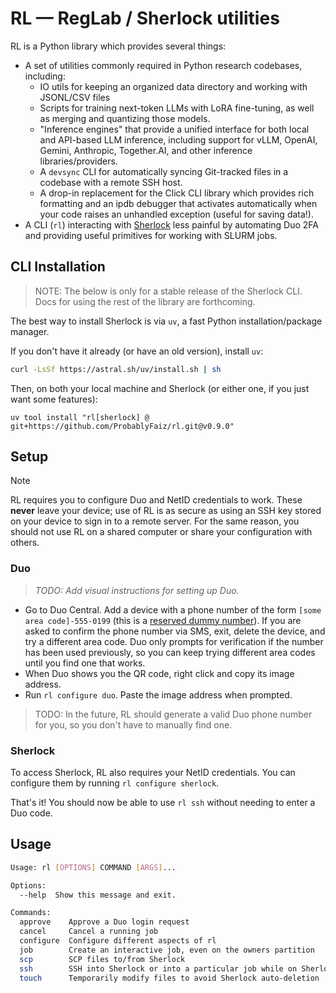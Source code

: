 # RL — RegLab / Sherlock utilities

RL is a Python library which provides several things:
- A set of utilities commonly required in Python research codebases, including:
  - IO utils for keeping an organized data directory and working with JSONL/CSV files
  - Scripts for training next-token LLMs with LoRA fine-tuning, as well as merging and quantizing those models.
  - "Inference engines" that provide a unified interface for both local and API-based LLM inference,
     including support for vLLM, OpenAI, Gemini, Anthropic, Together.AI, and other inference libraries/providers.
  - A `devsync` CLI for automatically syncing Git-tracked files in a codebase with a remote SSH host.
  - A drop-in replacement for the Click CLI library which provides rich formatting and an ipdb debugger
     that activates automatically when your code raises an unhandled exception (useful for saving data!).
- A CLI (`rl`) interacting with [Sherlock](https://www.sherlock.stanford.edu/) less painful
   by automating Duo 2FA and providing useful primitives for working with SLURM jobs.

## CLI Installation

> NOTE: The below is only for a stable release of the Sherlock CLI. Docs for using the rest
>  of the library are forthcoming.

The best way to install Sherlock is via `uv`, a fast Python installation/package manager.

If you don't have it already (or have an old version), install `uv`:
```bash
curl -LsSf https://astral.sh/uv/install.sh | sh
```

Then, on both your local machine and Sherlock (or either one, if you just want some features):
```
uv tool install "rl[sherlock] @ git+https://github.com/ProbablyFaiz/rl.git@v0.9.0"
```

## Setup

> [!NOTE]
> RL requires you to configure Duo and NetID credentials to work. These **never** leave your device;
> use of RL is as secure as using an SSH key stored on your device to sign in to a remote server.
> For the same reason, you should not use RL on a shared computer or share your configuration with others.

### Duo

> *TODO: Add visual instructions for setting up Duo.*

- Go to Duo Central. Add a device with a phone number of the form `[some area code]-555-0199` (this is a
  [reserved dummy number](https://arc.net/l/quote/fbclpupw)). If you are asked to confirm the phone number via SMS,
  exit, delete the device, and try a different area code. Duo only prompts for verification if the number has
  been used previously, so you can keep trying different area codes until you find one that works.
- When Duo shows you the QR code, right click and copy its image address.
- Run `rl configure duo`. Paste the image address when prompted.

> TODO: In the future, RL should generate a valid Duo phone number for you, so you don't have to manually find one.

### Sherlock

To access Sherlock, RL also requires your NetID credentials. You can configure them by running `rl configure sherlock`.

That's it! You should now be able to use `rl ssh` without needing to enter a Duo code.

## Usage

```bash
Usage: rl [OPTIONS] COMMAND [ARGS]...

Options:
  --help  Show this message and exit.

Commands:
  approve    Approve a Duo login request
  cancel     Cancel a running job
  configure  Configure different aspects of rl
  job        Create an interactive job, even on the owners partition
  scp        SCP files to/from Sherlock
  ssh        SSH into Sherlock or into a particular job while on Sherlock
  touch      Temporarily modify files to avoid Sherlock auto-deletion
```
